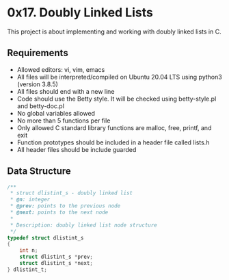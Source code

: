 # 0x17. Doubly Linked Lists

This project is about implementing and working with doubly linked lists in C.

## Requirements

- Allowed editors: vi, vim, emacs
- All files will be interpreted/compiled on Ubuntu 20.04 LTS using python3 (version 3.8.5)
- All files should end with a new line
- Code should use the Betty style. It will be checked using betty-style.pl and betty-doc.pl
- No global variables allowed
- No more than 5 functions per file
- Only allowed C standard library functions are malloc, free, printf, and exit
- Function prototypes should be included in a header file called lists.h
- All header files should be include guarded

## Data Structure

```c
/**
 * struct dlistint_s - doubly linked list
 * @n: integer
 * @prev: points to the previous node
 * @next: points to the next node
 *
 * Description: doubly linked list node structure
 */
typedef struct dlistint_s
{
    int n;
    struct dlistint_s *prev;
    struct dlistint_s *next;
} dlistint_t;

